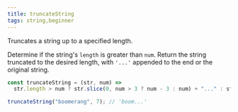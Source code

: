 ```yaml
---
title: truncateString
tags: string,beginner
---
```


Truncates a string up to a specified length.

Determine if the string's `length` is greater than `num`.
Return the string truncated to the desired length, with `'...'` appended to the end or the original string.

```js
const truncateString = (str, num) =>
  str.length > num ? str.slice(0, num > 3 ? num - 3 : num) + "..." : str;
```

```js
truncateString("boomerang", 7); // 'boom...'
```
